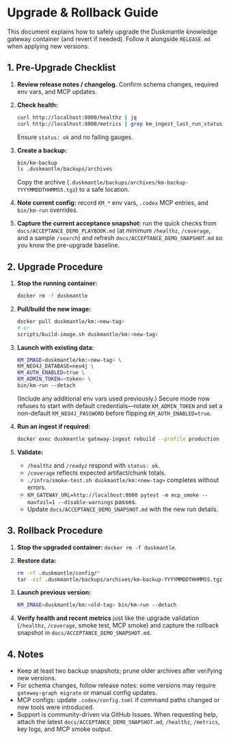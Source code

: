 # Upgrade & Rollback Guide

This document explains how to safely upgrade the Duskmantle knowledge gateway container (and revert if needed). Follow it alongside `RELEASE.md` when applying new versions.

## 1. Pre-Upgrade Checklist

1. **Review release notes / changelog.** Confirm schema changes, required env vars, and MCP updates.
2. **Check health:**

   ```bash
   curl http://localhost:8000/healthz | jq
   curl http://localhost:8000/metrics | grep km_ingest_last_run_status
   ```

   Ensure `status: ok` and no failing gauges.
3. **Create a backup:**

   ```bash
   bin/km-backup
   ls .duskmantle/backups/archives
   ```

   Copy the archive (`.duskmantle/backups/archives/km-backup-YYYYMMDDTHHMMSS.tgz`) to a safe location.
4. **Note current config:** record `KM_*` env vars, `.codex` MCP entries, and `bin/km-run` overrides.
5. **Capture the current acceptance snapshot:** run the quick checks from `docs/ACCEPTANCE_DEMO_PLAYBOOK.md` (at minimum `/healthz`, `/coverage`, and a sample `/search`) and refresh `docs/ACCEPTANCE_DEMO_SNAPSHOT.md` so you know the pre-upgrade baseline.

## 2. Upgrade Procedure

1. **Stop the running container:**

   ```bash
   docker rm -f duskmantle
   ```

2. **Pull/build the new image:**

   ```bash
   docker pull duskmantle/km:<new-tag>
   # or
   scripts/build-image.sh duskmantle/km:<new-tag>
   ```

3. **Launch with existing data:**

   ```bash
   KM_IMAGE=duskmantle/km:<new-tag> \
   KM_NEO4J_DATABASE=neo4j \
   KM_AUTH_ENABLED=true \
   KM_ADMIN_TOKEN=<token> \
   bin/km-run --detach
   ```

   (Include any additional env vars used previously.)
   Secure mode now refuses to start with default credentials—rotate `KM_ADMIN_TOKEN` and set a non-default `KM_NEO4J_PASSWORD` before flipping `KM_AUTH_ENABLED=true`.
4. **Run an ingest if required:**

   ```bash
   docker exec duskmantle gateway-ingest rebuild --profile production
   ```

5. **Validate:**
   - `/healthz` and `/readyz` respond with `status: ok`.
   - `/coverage` reflects expected artifact/chunk totals.
   - `./infra/smoke-test.sh duskmantle/km:<new-tag>` completes without errors.
   - `KM_GATEWAY_URL=http://localhost:8000 pytest -m mcp_smoke --maxfail=1 --disable-warnings` passes.
   - Update `docs/ACCEPTANCE_DEMO_SNAPSHOT.md` with the new run details.

## 3. Rollback Procedure

1. **Stop the upgraded container:** `docker rm -f duskmantle`.
2. **Restore data:**

   ```bash
   rm -rf .duskmantle/config/*
   tar -xzf .duskmantle/backups/archives/km-backup-YYYYMMDDTHHMMSS.tgz -C .duskmantle/config
   ```

3. **Launch previous version:**

   ```bash
   KM_IMAGE=duskmantle/km:<old-tag> bin/km-run --detach
   ```

4. **Verify health and recent metrics** just like the upgrade validation (`/healthz`, `/coverage`, smoke test, MCP smoke) and capture the rollback snapshot in `docs/ACCEPTANCE_DEMO_SNAPSHOT.md`.

## 4. Notes

- Keep at least two backup snapshots; prune older archives after verifying new versions.
- For schema changes, follow release notes: some versions may require `gateway-graph migrate` or manual config updates.
- MCP configs: update `.codex/config.toml` if command paths changed or new tools were introduced.
- Support is community-driven via GitHub Issues. When requesting help, attach the latest `docs/ACCEPTANCE_DEMO_SNAPSHOT.md`, `/healthz`, `/metrics`, key logs, and MCP smoke output.
